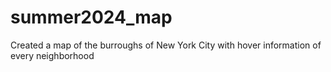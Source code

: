 # summer2024_map

Created a map of the burroughs of New York City with hover information of every neighborhood
